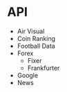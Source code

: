 # API

- Air Visual
- Coin Ranking
- Football Data
- Forex
  - Fixer
  - Frankfurter
- Google
- News
